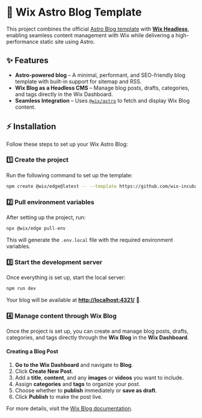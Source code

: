 # 🚀 Wix Astro Blog Template

This project combines the official [Astro Blog template](https://github.com/withastro/astro/tree/main/examples/blog) with [**Wix Headless**](https://dev.wix.com/docs/go-headless), enabling seamless content management with Wix while delivering a high-performance static site using Astro.

## ✨ Features

- **Astro-powered blog** – A minimal, performant, and SEO-friendly blog template with built-in support for sitemap and RSS.
- **Wix Blog as a Headless CMS** – Manage blog posts, drafts, categories, and tags directly in the Wix Dashboard.
- **Seamless Integration** – Uses [`@wix/astro`](https://www.npmjs.com/package/@wix/astro) to fetch and display Wix Blog content.

## ⚡ Installation

Follow these steps to set up your Wix Astro Blog:

### 1️⃣ Create the project

Run the following command to set up the template:

```sh
npm create @wix/edge@latest -- --template https://github.com/wix-incubator/headless-templates/tree/main/astro/blog
```

### 2️⃣ Pull environment variables

After setting up the project, run:

```sh
npx @wix/edge pull-env
```

This will generate the `.env.local` file with the required environment variables.

### 3️⃣ Start the development server

Once everything is set up, start the local server:

```sh
npm run dev
```

Your blog will be available at **[http://localhost:4321/](http://localhost:4321/)** 🎉.

### 4️⃣ Manage content through Wix Blog

Once the project is set up, you can create and manage blog posts, drafts, categories, and tags directly through the **Wix Blog** in the **Wix Dashboard**.

#### Creating a Blog Post

1. **Go to the Wix Dashboard** and navigate to **Blog**.
2. Click **Create New Post**.
3. Add a **title**, **content**, and any **images** or **videos** you want to include.
4. Assign **categories** and **tags** to organize your post.
5. Choose whether to **publish** immediately or **save as draft**.
6. Click **Publish** to make the post live.

For more details, visit the [Wix Blog documentation](https://support.wix.com/en/wix-blog-1401920).
